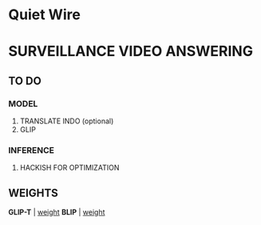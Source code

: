 # Quiet Wire
# SURVEILLANCE VIDEO ANSWERING

## TO DO
### MODEL
1. TRANSLATE INDO (optional)
2. GLIP

### INFERENCE
1. HACKISH FOR OPTIMIZATION



## WEIGHTS
**GLIP-T** | [weight](https://drive.google.com/file/d/1nlPL6PHkslarP6RiWJJu6QGKjqHG4tkc/view?usp=sharing)
**BLIP** | [weight](https://drive.google.com/file/d/1QliNGiAcyCCJLd22eNOxWvMUDzb7GzrO/view?usp=sharing)